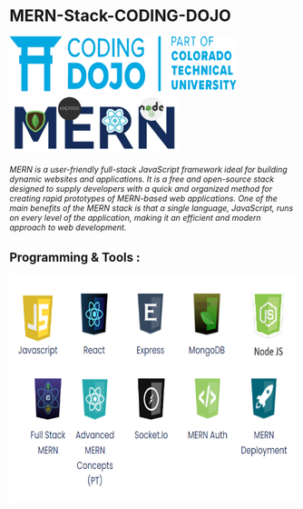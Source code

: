 # MERN-Stack-CODING-DOJO

<img src="https://github.com/MohamedAmineHammi/Web-Fundamentals-CODING-DOJO/blob/main/Coding%20Dojo%20Logo.png" width="400" height="100">
<img src="https://github.com/MohamedAmineHammi/MERN-Stack-CODING-DOJO/blob/main/MERN%20Logo.png" width="300" height="100">

###### MERN is a user-friendly full-stack JavaScript framework ideal for building dynamic websites and applications. It is a free and open-source stack designed to supply developers with a quick and organized method for creating rapid prototypes of MERN-based web applications. One of the main benefits of the MERN stack is that a single language, JavaScript, runs on every level of the application, making it an efficient and modern approach to web development.
## Programming & Tools :
<img src="https://github.com/MohamedAmineHammi/MERN-Stack-CODING-DOJO/blob/main/MERN%20Stack.png" width="600" height="400">
